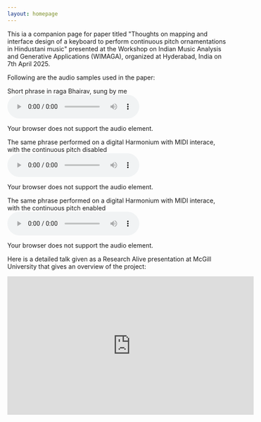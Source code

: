 ```yaml
---
layout: homepage
---
```


<!-- {% include_relative _includes/music.md %} -->

This ia a companion page for paper titled "Thoughts on mapping and interface design of a keyboard to perform continuous pitch ornamentations in Hindustani music" 
presented at the Workshop on Indian Music Analysis and Generative Applications (WIMAGA),
organized at Hyderabad, India on 7th April 2025.

Following are the audio samples used in the paper:

Short phrase in raga Bhairav, sung by me 
<audio controls>
  <source src="./assets/audio/bhairav_phrase_aligned-01.wav" type="audio/ogg">
  <!-- <source src="horse.mp3" type="audio/mpeg"> -->
Your browser does not support the audio element.
</audio>

The same phrase performed on a digital Harmonium with MIDI interace, with the continuous pitch disabled
<audio controls>
  <source src="./assets/audio/bhairav_phrase_aligned-03.wav" type="audio/ogg">
  <!-- <source src="horse.mp3" type="audio/mpeg"> -->
Your browser does not support the audio element.
</audio>

The same phrase performed on a digital Harmonium with MIDI interace, with the continuous pitch enabled
<audio controls>
  <source src="./assets/audio/bhairav_phrase_aligned-02.wav" type="audio/ogg">
  <!-- <source src="horse.mp3" type="audio/mpeg"> -->
Your browser does not support the audio element.
</audio>

Here is a detailed talk given as a Research Alive presentation at McGill University that gives an overview of the project:
<iframe width="560" height="315" src="https://www.youtube.com/embed/l8ngmK1UjTA?si=SM1WD6O5e68pmBcQ" title="YouTube video player" frameborder="0" allow="accelerometer; autoplay; clipboard-write; encrypted-media; gyroscope; picture-in-picture; web-share" referrerpolicy="strict-origin-when-cross-origin" allowfullscreen></iframe>

